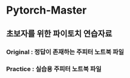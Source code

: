 # Pytorch-Master


## 초보자를 위한 파이토치 연습자료

### Original : 정답이 존재하는 주피터 노트북 파일
### Practice : 실습용 주피터 노트북 파일
